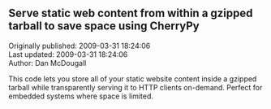 ## Serve static web content from within a gzipped tarball to save space using CherryPy  
Originally published: 2009-03-31 18:24:06  
Last updated: 2009-03-31 18:24:06  
Author: Dan McDougall  
  
This code lets you store all of your static website content inside a gzipped tarball while transparently serving it to HTTP clients on-demand.  Perfect for embedded systems where space is limited.